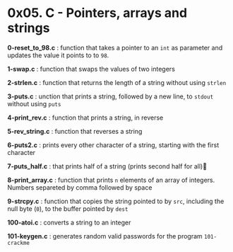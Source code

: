 # 0x05. C - Pointers, arrays and strings

**0-reset_to_98.c** : function that takes a pointer to an `int` as parameter and updates the value it points to to `98`.

**1-swap.c** : function that swaps the values of two integers

**2-strlen.c** : function that returns the length of a string without using `strlen`

**3-puts.c** : unction that prints a string, followed by a new line, to `stdout` without using `puts`

**4-print_rev.c** : function that prints a string, in reverse

**5-rev_string.c** : function that reverses a string

**6-puts2.c** : prints every other character of a string, starting with the first character

**7-puts_half.c** : that prints half of a string (prints second half for all)

**8-print_array.c** : function that prints `n` elements of an array of integers. Numbers separeted by comma followed by space

**9-strcpy.c** : function that copies the string pointed to by `src`, including the null byte (`0`), to the buffer pointed by `dest`

**100-atoi.c** : converts a string to an integer

**101-keygen.c** : generates random valid passwords for the program `101-crackme`
